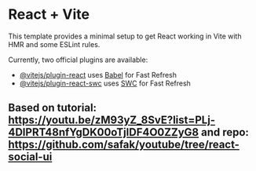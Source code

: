 # React + Vite

This template provides a minimal setup to get React working in Vite with HMR and some ESLint rules.

Currently, two official plugins are available:

- [@vitejs/plugin-react](https://github.com/vitejs/vite-plugin-react/blob/main/packages/plugin-react/README.md) uses [Babel](https://babeljs.io/) for Fast Refresh
- [@vitejs/plugin-react-swc](https://github.com/vitejs/vite-plugin-react-swc) uses [SWC](https://swc.rs/) for Fast Refresh

## Based on tutorial: https://youtu.be/zM93yZ_8SvE?list=PLj-4DlPRT48nfYgDK00oTjlDF4O0ZZyG8 and repo: https://github.com/safak/youtube/tree/react-social-ui
